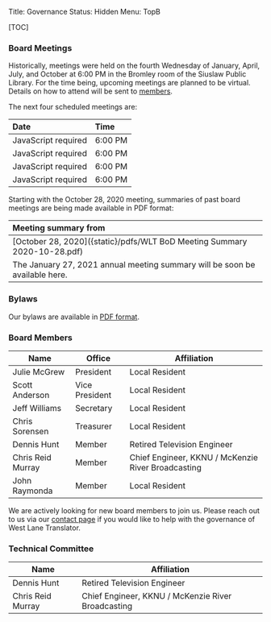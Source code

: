 Title: Governance
Status: Hidden
Menu: TopB

[TOC]

### Board Meetings

Historically, meetings were held on the fourth Wednesday of January,
April, July, and October at 6:00 PM in the Bromley room of the Siuslaw
Public Library. For the time being, upcoming meetings are planned to
be virtual.  Details on how to attend will be sent to
[members]({filename}Membership.md).

The next four scheduled meetings are:

| Date                                      | Time    |
| :---                                      | :---    |
| <div id='meet1'>JavaScript required</div> | 6:00 PM |
| <div id='meet2'>JavaScript required</div> | 6:00 PM |
| <div id='meet3'>JavaScript required</div> | 6:00 PM |
| <div id='meet4'>JavaScript required</div> | 6:00 PM |

<script type="text/javascript">
function setFourthWednesdayOfQuarter(dt) {
    // Calculate the first month of the quarter containing dt.
    var tmp = dt.getMonth();
    tmp = tmp - tmp % 3;
    dt.setMonth(tmp);
    // The earliest possible 4th Wednesday of a month is the 22nd.
    dt.setDate(22);
    /*
      We need to determine when the first Wednesday is from the 22nd.
      In JavaScript dates, Sunday is 0, so Wednesday is 3.  For
      comprehension, here is a table of how many days need to be added
      to the 22nd to get to a Wednesday depending on what day of the
      week the the 22nd is on and the math for calculating it:

       Day of Week of    Days to add to
       the 22nd (DOW22)  get to a Wed.   10 - DOW22   (10 - DOW22) % 7
       ----------------  --------------  -----------  ----------------
            Sunday=0           3         10 - 0 = 10  (10 - 0) % 7 = 3
            Monday=1           2         10 - 1 = 9   (10 - 1) % 7 = 2
           Tuesday=2           1         10 - 2 = 8   (10 - 2) % 7 = 1
         Wednesday=3           0         10 - 3 = 7   (10 - 3) % 7 = 0
          Thursday=4           6         10 - 4 = 6   (10 - 4) % 7 = 6
            Friday=5           5         10 - 5 = 5   (10 - 5) % 7 = 5
          Saturday=6           4         10 - 6 = 4   (10 - 6) % 7 = 4

      Note that the results of the math in the last column match the
      desired results from the second column.
    */
    dt.setDate(dt.getDate() + (10 - dt.getDay()) % 7);
}

function setNextQuarter(dt) {
    dt.setMonth(dt.getMonth() + 3);
}

function setMeetN(dt, n) {
    document.getElementById('meet' + n).innerText =
	dt.toLocaleDateString([], {year: 'numeric',
				   month: 'long',
				   day: 'numeric'});
}

var now = new Date();
var dt = new Date(now);
var i = 1;
do {
    setFourthWednesdayOfQuarter(dt);
    if (now <= dt) {
	setMeetN(dt, i);
	i += 1;
    }
    setNextQuarter(dt);
} while (i < 5);
</script>

Starting with the October 28, 2020 meeting, summaries of past board
meetings are being made available in PDF format:

| Meeting summary from |
| :--- |
| [October 28, 2020]({static}/pdfs/WLT BoD Meeting Summary 2020-10-28.pdf) |
| The January 27, 2021 annual meeting summary will be soon be available here. |

### Bylaws

Our bylaws are available in [PDF
format]({static}/pdfs/WLT_Bylaws_October_28_2020_edits.pdf).

### Board Members

| Name              | Office         | Affiliation                                        |
| ----              | ------         | -----------                                        |
| Julie McGrew      | President      | Local Resident                                     |
| Scott Anderson    | Vice President | Local Resident                                     |
| Jeff Williams     | Secretary      | Local Resident                                     |
| Chris Sorensen    | Treasurer      | Local Resident                                     |
| Dennis Hunt       | Member         | Retired Television Engineer                        |
| Chris Reid Murray | Member         | Chief Engineer, KKNU / McKenzie River Broadcasting |
| John Raymonda     | Member         | Local Resident                                     |

We are actively looking for new board members to join us.  Please
reach out to us via our [contact page]({filename}Contact.md) if you
would like to help with the governance of West Lane Translator.

### Technical Committee

| Name              | Affiliation                                        |
| ----              | -----------                                        |
| Dennis Hunt       | Retired Television Engineer                        |
| Chris Reid Murray | Chief Engineer, KKNU / McKenzie River Broadcasting |
